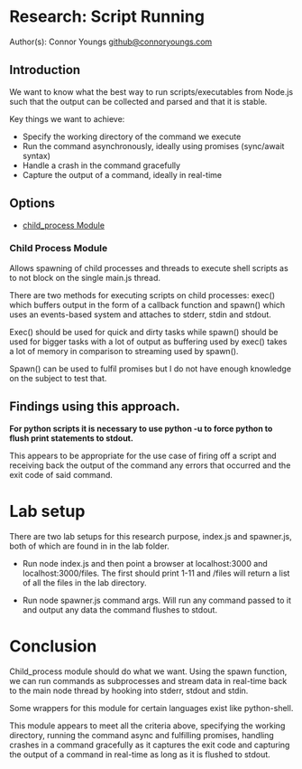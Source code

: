 # Research: Script Running
Author(s):
Connor Youngs <github@connoryoungs.com> 

## Introduction

We want to know what the best way to run scripts/executables from Node.js such that the output
can be collected and parsed and that it is stable.

Key things we want to achieve:

* Specify the working directory of the command we execute
* Run the command asynchronously, ideally using promises (sync/await syntax)
* Handle a crash in the command gracefully
* Capture the output of a command, ideally in real-time


## Options

* [child_process Module](https://nodejs.org/api/child_process.html#child_process_class_childprocess)

### Child Process Module

Allows spawning of child processes and threads to execute shell scripts as to not block 
on the single main.js thread.

There are two methods for executing scripts on child processes: exec() which buffers output
in the form of a callback function and spawn() which uses an events-based system and attaches to stderr, stdin and stdout.

Exec() should be used for quick and dirty tasks while spawn() should be used for bigger tasks with a lot of output as buffering used by exec() takes a lot of memory in comparison to streaming used by spawn().

Spawn() can be used to fulfil promises but I do not have enough knowledge on the subject to test that.

## Findings using this approach.

**For python scripts it is necessary to use python -u to force python to flush print statements to stdout.**

This appears to be appropriate for the use case of firing off a script and receiving back the output of the command any errors that occurred and the exit code of said command.


# Lab setup

There are two lab setups for this research purpose, index.js and spawner.js, both of which are found in in the lab folder.

* Run node index.js and then point a browser at localhost:3000 and localhost:3000/files. The first should print 1-11 and /files will return a list of all the files in the lab directory.

* Run node spawner.js command args. Will run any command passed to it and output any data the command flushes to stdout.

# Conclusion

Child_process module should do what we want. Using the spawn function, we can run commands as subprocesses and stream data in real-time back to the main node thread by hooking into stderr, stdout and stdin. 

Some wrappers for this module for certain languages exist like python-shell. 

This module appears to meet all the criteria above, specifying the working directory, running the command async and fulfilling promises, handling crashes in a command gracefully as it captures the exit code and capturing the output of a command in real-time as long as it is flushed to stdout.

